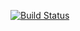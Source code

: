 [![Build Status](https://travis-ci.com/DotPlacide/EIT-APP-MGNT.svg?branch=master)](https://travis-ci.com/DotPlacide/EIT-APP-MGNT)
